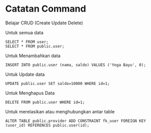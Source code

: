 # Catatan Command

Belajar CRUD (Create Update Delete)

Untuk semua data 
```psql
SELECT * FROM user;
SELECT * FROM public.user;
```

Untuk Menambahkan data
```psql
INSERT INTO public.user (nama, saldo) VALUES ('Yoga Bayu', 0);
```

Untuk Update data
```psql
UPDATE public.user SET saldo=10000 WHERE id=1;
```

Untuk Menghapus Data
```psql
DELETE FROM public.user WHERE id=1;
```

Untuk merelasikan atau menghubungkan antar table
```psql
ALTER TABLE public.provider ADD CONSTRAINT fk_user FOREIGN KEY (user_id) REFERENCES public.user(id);
```
